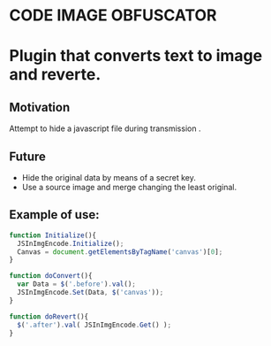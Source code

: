 # CODE IMAGE OBFUSCATOR

# Plugin that converts text to image and reverte.

## Motivation
Attempt to hide a javascript file during transmission .

## Future
* Hide the original data by means of a secret key.
* Use a source image and merge changing the least original.

## Example of use:
```javascript
function Initialize(){
  JSInImgEncode.Initialize();
  Canvas = document.getElementsByTagName('canvas')[0];
}

function doConvert(){
  var Data = $('.before').val();
  JSInImgEncode.Set(Data, $('canvas'));
}

function doRevert(){
  $('.after').val( JSInImgEncode.Get() );
}

```